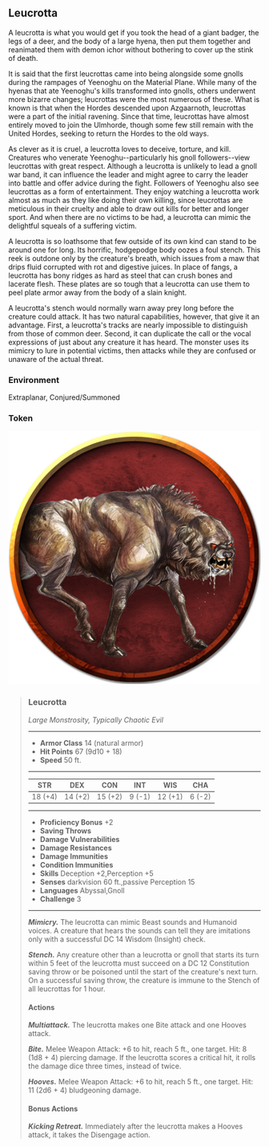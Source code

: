 ## Leucrotta
A leucrotta is what you would get if you took the head of a giant badger, the legs of a deer, and the body of a large hyena, then put them together and reanimated them with demon ichor without bothering to cover up the stink of death.

It is said that the first leucrottas came into being alongside some gnolls during the rampages of Yeenoghu on the Material Plane. While many of the hyenas that ate Yeenoghu's kills transformed into gnolls, others underwent more bizarre changes; leucrottas were the most numerous of these. What is known is that when the Hordes descended upon Azgaarnoth, leucrottas were a part of the initial ravening. Since that time, leucrottas have almost entirely moved to join the Ulmhorde, though some few still remain with the United Hordes, seeking to return the Hordes to the old ways.

As clever as it is cruel, a leucrotta loves to deceive, torture, and kill. Creatures who venerate Yeenoghu--particularly his gnoll followers--view leucrottas with great respect. Although a leucrotta is unlikely to lead a gnoll war band, it can influence the leader and might agree to carry the leader into battle and offer advice during the fight. Followers of Yeenoghu also see leucrottas as a form of entertainment. They enjoy watching a leucrotta work almost as much as they like doing their own killing, since leucrottas are meticulous in their cruelty and able to draw out kills for better and longer sport. And when there are no victims to be had, a leucrotta can mimic the delightful squeals of a suffering victim.

A leucrotta is so loathsome that few outside of its own kind can stand to be around one for long. Its horrific, hodgepodge body oozes a foul stench. This reek is outdone only by the creature's breath, which issues from a maw that drips fluid corrupted with rot and digestive juices. In place of fangs, a leucrotta has bony ridges as hard as steel that can crush bones and lacerate flesh. These plates are so tough that a leucrotta can use them to peel plate armor away from the body of a slain knight.

A leucrotta's stench would normally warn away prey long before the creature could attack. It has two natural capabilities, however, that give it an advantage. First, a leucrotta's tracks are nearly impossible to distinguish from those of common deer. Second, it can duplicate the call or the vocal expressions of just about any creature it has heard. The monster uses its mimicry to lure in potential victims, then attacks while they are confused or unaware of the actual threat.

### Environment
Extraplanar, Conjured/Summoned

### Token
![](Leucrotta-Token.png)

>### Leucrotta
>*Large Monstrosity, Typically Chaotic Evil*
>___
>- **Armor Class** 14 (natural armor)
>- **Hit Points** 67 (9d10 + 18)
>- **Speed** 50 ft.
>___
>|**STR**|**DEX**|**CON**|**INT**|**WIS**|**CHA**|
>|:---:|:---:|:---:|:---:|:---:|:---:|
>|18 (+4)|14 (+2)|15 (+2)|9 (-1)|12 (+1)|6 (-2)|
>
>___
>- **Proficiency Bonus** +2
>- **Saving Throws** 
>- **Damage Vulnerabilities** 
>- **Damage Resistances** 
>- **Damage Immunities** 
>- **Condition Immunities** 
>- **Skills** Deception +2,Perception +5
>- **Senses** darkvision 60 ft.,passive Perception 15
>- **Languages** Abyssal,Gnoll
>- **Challenge** 3
>___
>***Mimicry.*** The leucrotta can mimic Beast sounds and Humanoid voices. A creature that hears the sounds can tell they are imitations only with a successful DC 14 Wisdom (Insight) check.
>
>***Stench.*** Any creature other than a leucrotta or gnoll that starts its turn within 5 feet of the leucrotta must succeed on a DC 12 Constitution saving throw or be poisoned until the start of the creature's next turn. On a successful saving throw, the creature is immune to the Stench of all leucrottas for 1 hour.
>
>#### Actions
>***Multiattack.*** The leucrotta makes one Bite attack and one Hooves attack.
>
>***Bite.*** Melee Weapon Attack: +6 to hit, reach 5 ft., one target. Hit: 8 (1d8 + 4) piercing damage. If the leucrotta scores a critical hit, it rolls the damage dice three times, instead of twice.
>
>***Hooves.*** Melee Weapon Attack: +6 to hit, reach 5 ft., one target. Hit: 11 (2d6 + 4) bludgeoning damage.
>
>#### Bonus Actions
>***Kicking Retreat.*** Immediately after the leucrotta makes a Hooves attack, it takes the Disengage action.
>
